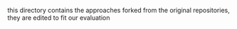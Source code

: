 this directory contains the approaches forked from the original repositories, they are edited to fit our evaluation